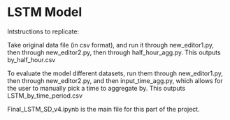 # LSTM Model

Intstructions to replicate:

Take original data file (in csv format), and run it through new_editor1.py, then through new_editor2.py, then through half_hour_agg.py. This outputs by_half_hour.csv

To evaluate the model different datasets, run them through new_editor1.py, then through new_editor2.py, and then input_time_agg.py, which allows for the user to manually pick a time to aggregate by. This outputs LSTM_by_time_period.csv

Final_LSTM_SD_v4.ipynb is the main file for this part of the project.
